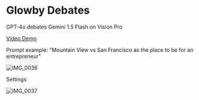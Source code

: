 # Glowby Debates

GPT-4o debates Gemini 1.5 Flash on Vision Pro

[Video Demo](https://www.youtube.com/watch?v=3S3Z_8yHXrs)

Prompt example: "Mountain View vs San Francisco as the place to be for an entrepreneur"

![IMG_0036](https://github.com/glowbom/glowby-debates/assets/2455891/4cf282de-dcff-41f1-bf6e-b99f5d60c779)

Settings

![IMG_0037](https://github.com/glowbom/glowby-debates/assets/2455891/b6e8b256-9f61-4aa8-9267-faca6b322819)
